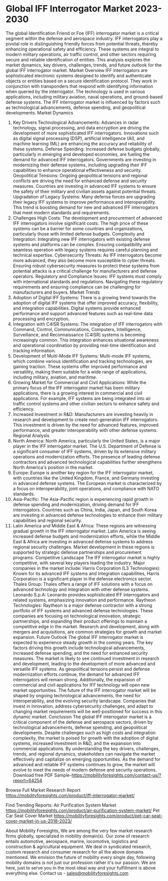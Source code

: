 # Global IFF Interrogator Market 2023-2030
The global Identification Friend or Foe (IFF) interrogator market is a critical segment within the defense and aerospace industry. IFF interrogators play a pivotal role in distinguishing friendly forces from potential threats, thereby enhancing operational safety and efficiency. These systems are integral to modern military operations, air traffic control, and other sectors requiring secure and reliable identification of entities. This analysis explores the market dynamics, key drivers, challenges, trends, and future outlook for the global IFF interrogator market.
Market Overview
IFF interrogators are sophisticated electronic systems designed to identify and authenticate objects or entities based on a secure identification protocol. They work in conjunction with transponders that respond with identifying information when queried by the interrogator. The technology is used in various applications, including military aviation, naval operations, and ground-based defense systems. The IFF interrogator market is influenced by factors such as technological advancements, defense spending, and geopolitical developments.
Market Dynamics
1. Key Drivers
Technological Advancements: Advances in radar technology, signal processing, and data encryption are driving the development of more sophisticated IFF interrogators. Innovations such as digital signal processing (DSP), artificial intelligence (AI), and machine learning (ML) are enhancing the accuracy and reliability of these systems.
Defense Spending: Increased defense budgets globally, particularly in emerging and developed economies, are fueling the demand for advanced IFF interrogators. Governments are investing in modernizing their defense systems, including upgrading their IFF capabilities to enhance operational effectiveness and security.
Geopolitical Tensions: Ongoing geopolitical tensions and regional conflicts are driving the need for enhanced defense and security measures. Countries are investing in advanced IFF systems to ensure the safety of their military and civilian assets against potential threats.
Upgradation of Legacy Systems: Many defense forces are upgrading their legacy IFF systems to improve performance and interoperability. This trend is boosting demand for new and advanced IFF interrogators that meet modern standards and requirements.
2. Challenges
High Costs: The development and procurement of advanced IFF interrogators involve significant costs. The high price of these systems can be a barrier for some countries and organizations, particularly those with limited defense budgets.
Complexity and Integration: Integrating new IFF interrogators with existing defense systems and platforms can be complex. Ensuring compatibility and seamless operation with legacy systems requires careful planning and technical expertise.
Cybersecurity Threats: As IFF interrogators become more advanced, they also become more susceptible to cyber threats. Ensuring robust cybersecurity measures to protect these systems from potential attacks is a critical challenge for manufacturers and defense operators.
Regulatory and Compliance Issues: IFF systems must comply with international standards and regulations. Navigating these regulatory requirements and ensuring compliance can be challenging for manufacturers and buyers.
Market Trends
1. Adoption of Digital IFF Systems: There is a growing trend towards the adoption of digital IFF systems that offer improved accuracy, flexibility, and integration capabilities. Digital systems provide enhanced performance and support advanced features such as real-time data processing and encryption.
2. Integration with C4ISR Systems: The integration of IFF interrogators with Command, Control, Communications, Computers, Intelligence, Surveillance, and Reconnaissance (C4ISR) systems is becoming increasingly common. This integration enhances situational awareness and operational coordination by providing real-time identification and tracking information.
3. Development of Multi-Mode IFF Systems: Multi-mode IFF systems, which combine various identification and tracking technologies, are gaining traction. These systems offer improved performance and versatility, making them suitable for a wide range of applications, including military, aviation, and maritime.
4. Growing Market for Commercial and Civil Applications: While the primary focus of the IFF interrogator market has been military applications, there is a growing interest in commercial and civil applications. For example, IFF systems are being integrated into air traffic control systems and other civilian sectors to enhance safety and efficiency.
5. Increased Investment in R&D: Manufacturers are investing heavily in research and development to create next-generation IFF interrogators. This investment is driven by the need for advanced features, improved performance, and greater interoperability with other defense systems.
Regional Analysis
1. North America: North America, particularly the United States, is a major player in the IFF interrogator market. The U.S. Department of Defense is a significant consumer of IFF systems, driven by its extensive military operations and modernization efforts. The presence of leading defense contractors and advanced technological capabilities further strengthens North America's position in the market.
2. Europe: Europe is another key region for the IFF interrogator market, with countries like the United Kingdom, France, and Germany investing in advanced defense systems. The European market is characterized by a focus on interoperability, joint operations, and compliance with NATO standards.
3. Asia-Pacific: The Asia-Pacific region is experiencing rapid growth in defense spending and modernization, driving demand for IFF interrogators. Countries such as China, India, Japan, and South Korea are investing in advanced defense technologies to enhance their military capabilities and regional security.
4. Latin America and Middle East & Africa: These regions are witnessing gradual growth in the IFF interrogator market. Latin America is seeing increased defense budgets and modernization efforts, while the Middle East & Africa are investing in advanced defense systems to address regional security challenges. Market development in these regions is supported by strategic defense partnerships and procurement programs.
Competitive Landscape
The IFF interrogator market is highly competitive, with several key players leading the industry. Major companies in the market include:
Harris Corporation (L3 Technologies): Known for its advanced IFF systems and integration capabilities, Harris Corporation is a significant player in the defense electronics sector.
Thales Group: Thales offers a range of IFF solutions with a focus on advanced technology and integration with other defense systems.
Leonardo S.p.A: Leonardo provides sophisticated IFF interrogators and related systems, emphasizing innovation and performance.
Raytheon Technologies: Raytheon is a major defense contractor with a strong portfolio of IFF systems and advanced defense technologies.
These companies are focusing on technological innovation, strategic partnerships, and expanding their product offerings to maintain a competitive edge in the market. Research and development, along with mergers and acquisitions, are common strategies for growth and market expansion.
Future Outlook
The global IFF interrogator market is expected to experience steady growth in the coming years. The key factors driving this growth include technological advancements, increased defense spending, and the need for enhanced security measures. The market is likely to see continued investment in research and development, leading to the development of more advanced and versatile IFF systems.
As geopolitical tensions persist and defense modernization efforts continue, the demand for advanced IFF interrogators will remain strong. Additionally, the expansion of commercial and civil applications for IFF technology will open new market opportunities.
The future of the IFF interrogator market will be shaped by ongoing technological advancements, the need for interoperability, and the evolving security landscape. Companies that invest in innovation, address cybersecurity challenges, and adapt to changing market requirements will be well-positioned for success in this dynamic market.
Conclusion
The global IFF interrogator market is a critical component of the defense and aerospace sectors, driven by technological advancements, defense spending, and geopolitical developments. Despite challenges such as high costs and integration complexity, the market is poised for growth with the adoption of digital systems, increased investment in R&D, and the expansion into commercial applications. By understanding the key drivers, challenges, trends, and regional dynamics, stakeholders can navigate the market effectively and capitalize on emerging opportunities. As the demand for advanced and reliable IFF systems continues to grow, the market will evolve to meet the needs of modern defense and security operations.
Download free PDF Sample-https://mobilityforesights.com/contact-us/?report=64254



Browse Full Market Research Report 
https://mobilityforesights.com/product/iff-interrogator-market/


Find Trending Reports:
Air Purification System Market
https://mobilityforesights.com/product/air-purification-system-market/
Pet Car Seat Cover Market
https://mobilityforesights.com/product/pet-car-seat-cover-market-in-us-2018-2023/






About Mobility Foresights,
We are among the very few market research firms globally, specialized in mobility domain(s). Our zone of research entails automotive, aerospace, marine, locomotive, logistics and construction & agricultural equipment. We deal in syndicated research, custom research and consumer research for all the above domains mentioned.
We envision the future of mobility every single day, following mobility domains is not just our profession rather it's our passion. We are here, just to serve you in the most ideal way and your fulfillment is above everything else. Contact us -  sales@mobilityforesights.com 
